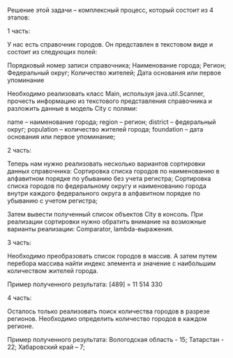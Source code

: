 Решение этой задачи – комплексный процесс, который состоит из 4 этапов:


1 часть:

У нас есть справочник городов. Он представлен в текстовом виде и состоит из следующих полей:

Порядковый номер записи справочника;
Наименование города;
Регион;
Федеральный округ;
Количество жителей;
Дата основания или первое упоминание

Необходимо реализовать класс Main, используя java.util.Scanner, прочесть информацию из текстового представления справочника и разложить данные в модель City с полями:

name – наименование города;
region – регион;
district – федеральный округ;
population – количество жителей города;
foundation – дата основания или первое упоминание;

2 часть:

Теперь нам нужно реализовать несколько вариантов сортировки данных справочника:
Сортировка списка городов по наименованию в алфавитном порядке по убыванию без учета регистра;
Сортировка списка городов по федеральному округу и наименованию города внутри каждого федерального округа в алфавитном порядке по убыванию с учетом регистра;

Затем вывести полученный список объектов City в консоль. При реализации сортировки нужно обратить внимание на возможные варианты реализации: Comparator, lambda-выражения.

3 часть:

Необходимо преобразовать список городов в массив. А затем путем перебора массива найти индекс элемента и значение с наибольшим количеством жителей города.

Пример полученного результата:
[489] = 11 514 330

4 часть:

Осталось только реализовать поиск количества городов в разрезе регионов. Необходимо определить количество городов в каждом регионе.

Пример полученного результата:
Вологодская область - 15;
Татарстан - 22;
Хабаровский край – 7;
